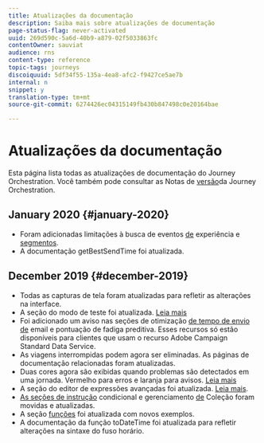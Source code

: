 ```yaml
---
title: Atualizações da documentação
description: Saiba mais sobre atualizações de documentação
page-status-flag: never-activated
uuid: 269d590c-5a6d-40b9-a879-02f5033863fc
contentOwner: sauviat
audience: rns
content-type: reference
topic-tags: journeys
discoiquuid: 5df34f55-135a-4ea8-afc2-f9427ce5ae7b
internal: n
snippet: y
translation-type: tm+mt
source-git-commit: 6274426ec04315149fb430b847498c0e20164bae

---
```



# Atualizações da documentação

Esta página lista todas as atualizações de documentação do Journey Orchestration.
Você também pode consultar as Notas de [versão](../release-notes/release-notes.md)da Journey Orchestration.

## January 2020 {#january-2020}

* Foram adicionadas limitações à busca de eventos [de](../datasource/adobe-experience-platform-data-source.md) experiência e [segmentos](../functions/functioninsegment.md).
* A documentação [](../functions/functiongetbestsendtime.md) getBestSendTime foi atualizada.

## December 2019 {#december-2019}

* Todas as capturas de tela foram atualizadas para refletir as alterações na interface.
* A seção do modo de teste foi atualizada. [Leia mais](../building-journeys/testing-the-journey.md)
* Foi adicionado um aviso nas seções de otimização [de tempo de envio de](../building-journeys/wait-activity.md) email e pontuação de fadiga [](../usecase/leveraging-fatigue-scores.md) preditiva. Esses recursos só estão disponíveis para clientes que usam o recurso Adobe Campaign Standard Data Service.
* As viagens interrompidas podem agora ser eliminadas. As páginas de documentação relacionadas foram atualizadas.
* Duas cores agora são exibidas quando problemas são detectados em uma jornada. Vermelho para erros e laranja para avisos. [Leia mais](../about/troubleshooting.md)
* A seção do editor de expressões avançadas foi atualizada. [Leia mais](../expression/expressionadvanced.md).
* [As seções de instrução](../expression/conditional-instruction.md) condicional e gerenciamento [de](../expression/collection-management-functions.md) Coleção foram movidas e atualizadas.
* A seção [funções](../expression/functions.md) foi atualizada com novos exemplos.
* A documentação da função [](../functions/functiontodatetime.md) toDateTime foi atualizada para refletir alterações na sintaxe do fuso horário.
